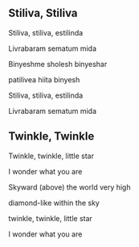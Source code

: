 
## Stiliva, Stiliva
Stiliva, stiliva, estilinda

Livrabaram sematum mida

Binyeshme sholesh binyeshar

patilivea hiita binyesh

Stiliva, stiliva, estilinda

Livrabaram sematum mida

## Twinkle, Twinkle

Twinkle, twinkle, little star

I wonder what you are

Skyward (above) the world very high

diamond-like within the sky

twinkle, twinkle, little star

I wonder what you are
